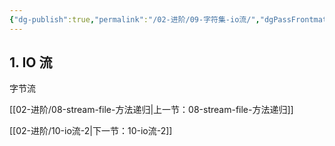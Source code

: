 ```yaml
---
{"dg-publish":true,"permalink":"/02-进阶/09-字符集-io流/","dgPassFrontmatter":true}
---
```




## 1. IO 流

字节流

[[02-进阶/08-stream-file-方法递归\|上一节：08-stream-file-方法递归]]

[[02-进阶/10-io流-2\|下一节：10-io流-2]]